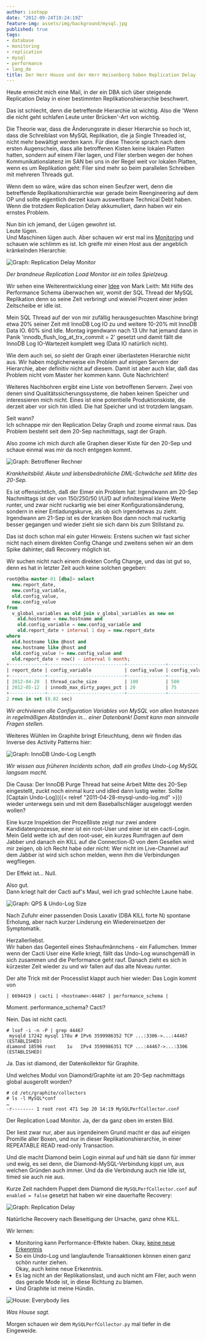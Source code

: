 ```yaml
---
author: isotopp
date: "2012-09-24T19:24:19Z"
feature-img: assets/img/background/mysql.jpg
published: true
tags:
- database
- monitoring
- replication
- mysql
- performance
- lang_de
title: Der Herr House und der Herr Heisenberg haben Replication Delay
---
```


Heute erreicht mich eine Mail,
in der ein DBA sich über steigende Replication Delay in einer bestimmten Replikationshierarchie beschwert.

Das ist schlecht, denn die betreffende Hierarchie ist wichtig. 
Also die 'Wenn die nicht geht schlafen Leute unter Brücken'-Art von wichtig.

Die Theorie war, dass die Änderungsrate in dieser Hierarchie so hoch ist, 
dass die Schreiblast von MySQL Replikation, die ja Single Threaded ist, nicht mehr bewältigt werden kann.
Für diese Theorie sprach nach dem ersten Augenschein, 
dass alle betroffenen Kisten keine lokalen Platten hatten, sondern auf einem Filer lagen,
und Filer sterben wegen der hohen Kommunikationslatenz im SAN bei uns in der Regel weit vor lokalen Platten,
wenn es um Replikation geht: 
Filer sind mehr so beim parallelen Schreiben mit mehreren Threads gut.

Wenn dem so wäre, wäre das schon einen Seufzer wert, 
denn die betreffende Replikationshierarchie war gerade beim Reengineering auf dem OP 
und sollte eigentlich derzeit kaum auswertbare Technical Debt haben.  
Wenn die trotzdem Replication Delay akkumuliert, dann haben wir ein ernstes Problem.

Nun bin ich jemand, der Lügen gewohnt ist.  
Leute lügen.  
Und Maschinen lügen auch.
Aber schauen wir erst mal ins 
[Monitoring](http://graphite.wikidot.com/)
und schauen wie schlimm es ist.
Ich greife mir einen Host aus der angeblich kränkelnden Hierarchie:

![Graph: Replication Delay Monitor](/uploads/replication-delay1.png)

*Der brandneue Replication Load Monitor ist ein tolles Spielzeug.*

Wir sehen eine Weiterentwicklung einer 
[Idee](http://www.markleith.co.uk/2012/07/24/a-mysql-replication-load-average-with-performance-schema/)
von Mark Leith: 
Mit Hilfe des Performance Schema überwachen wir,
womit der SQL Thread der MySQL Replikation denn so seine Zeit verbringt 
und wieviel Prozent einer jeden Zeitscheibe er idle ist.

Mein SQL Thread auf der von mir zufällig herausgesuchten Maschine bringt etwa 20% seiner Zeit mit InnoDB Log IO zu
und weitere 10-20% mit InnoDB Data IO.
60% sind Idle.
Montag irgendwann nach 13 Uhr hat jemand dann in Panik 'innodb_flush_log_at_trx_commit = 2' gesetzt
und damit fällt die InnoDB Log IO-Wartezeit komplett weg (Data IO natürlich nicht).

Wie dem auch sei, _so_ sieht der Graph einer überlasteten Hierarchie nicht aus.
Wir haben möglicherweise ein Problem auf einigen Servern der Hierarchie, 
aber definitiv nicht auf diesem.
Damit ist aber auch klar, daß das Problem nicht vom Master her kommen kann.
Gute Nachrichten!

Weiteres Nachbohren ergibt eine Liste von betroffenen Servern.
Zwei von denen sind Qualitätssicherungssysteme, die haben keinen Speicher und interessieren mich nicht.
Eines ist eine potentielle Produktionskiste, die derzeit aber vor sich hin idled.
Die hat Speicher und ist trotzdem langsam.

Seit wann?  
Ich schnappe mir den Replication Delay Graph und zoome einmal raus.
Das Problem besteht seit dem 20-Sep nachmittags, sagt der Graph.

Also zoome ich mich durch alle Graphen dieser Kiste für den 20-Sep und schaue einmal was mir da noch entgegen kommt.

![Graph: Betroffener Rechner](/uploads/replication-delay2.png)

*Krankheitsbild: Akute und lebensbedrohliche DML-Schwäche seit Mitte des 20-Sep.*

Es ist offensichtlich, daß der Eimer ein Problem hat:
Irgendwann am 20-Sep Nachmittags ist der von 150/250/50 I/U/D auf infinitesimal kleine Werte runter,
und zwar nicht ruckartig wie bei einer Konfigurationsänderung, sondern in einer Entladungskurve, 
als ob sich irgendetwas zu zieht. 
Irgendwann am 21-Sep ist es der kranken Box dann noch mal ruckartig besser gegangen 
und wieder zieht sie sich dann bis zum Stillstand zu.

Das ist doch schon mal ein guter Hinweis: 
Erstens suchen wir fast sicher nicht nach einem direkten Config Change 
und zweitens sehen wir an dem Spike dahinter, daß Recovery möglich ist.

Wir suchen nicht nach einem direkten Config Change, und das ist gut so, 
denn es hat in letzter Zeit auch keine solchen gegeben:

```sql
root@dba-master-01 [dba]> select 
  new.report_date, 
  new.config_variable, 
  old.config_value, 
  new.config_value 
from 
  v_global_variables as old join v_global_variables as new on 
    old.hostname = new.hostname and 
    old.config_variable = new.config_variable and 
    old.report_date + interval 1 day = new.report_date
where 
  old.hostname like @host and 
  new.hostname like @host and 
  old.config_value != new.config_value and 
  old.report_date > now() - interval 6 month;
+-------------+----------------------------+--------------+--------------+
| report_date | config_variable            | config_value | config_value |
+-------------+----------------------------+--------------+--------------+
| 2012-04-20  | thread_cache_size          | 100          | 500          |
| 2012-05-12  | innodb_max_dirty_pages_pct | 20           | 75           |
+-------------+----------------------------+--------------+--------------+
2 rows in set (0.82 sec)
```

*Wir archivieren alle Configuration Variables von MySQL von allen Instanzen in regelmäßigen Abständen in… 
einer Datenbank!
Damit kann man sinnvolle Fragen stellen.* 

Weiteres Wühlen im Graphite bringt Erleuchtung, denn wir finden das Inverse des Activity Patterns hier:

![Graph: InnoDB Undo-Log Length](/uploads/replication-delay3.png)

*Wir wissen aus früheren Incidents schon, daß ein großes Undo-Log MySQL langsam macht.*

Die Causa:
Der InnoDB Purge Thread hat seine Arbeit Mitte des 20-Sep eingestellt, 
zuckt noch einmal kurz und idled dann lustig weiter.
Sollte 
[Captain Undo-Log]({{< relref "2011-04-28-mysql-undo-log.md" >}})
wieder unterwegs sein und mit dem Baseballschläger ausgeloggt werden wollen?

Eine kurze Inspektion der Prozeßliste zeigt nur zwei andere Kandidatenprozesse, 
einer ist ein root-User und einer ist ein cacti-Login.
Mein Geld wette ich auf den root-user, 
ein kurzes Rumfragen auf dem Jabber und danach ein KILL auf die Connection-ID von dem Gesellen wird mir zeigen,
ob ich Recht habe oder nicht:
Wer nicht im Live-Channel auf dem Jabber ist wird sich schon melden, wenn ihm die Verbindungen wegfliegen.

Der Effekt ist…  Null.

Also gut.  
Dann kriegt halt der Cacti auf's Maul, weil ich grad schlechte Laune habe.

![Graph: QPS & Undo-Log Size](/uploads/replication-delay4.png)

Nach Zufuhr einer passenden Dosis Laxativ (DBA KILL forte N) spontane Erholung, 
aber nach kurzer Linderung ein Wiedereinsetzen der Symptomatik.

Herzallerliebst.  
Wir haben das Gegenteil eines Stehaufmännchens - ein Fallumchen.
Immer wenn der Cacti User eine Kelle kriegt, fällt das Undo-Log wunschgemäß in sich zusammen 
und die Performance geht rauf.
Danach zieht es sich in kürzester Zeit wieder zu und wir fallen auf das alte Niveau runter.

Der alte Trick mit der Processlist klappt auch hier wieder: 
Das Login kommt von

```console 
| 6694419 | cacti | <hostname>:44467 | performance_schema | 
```

Moment.
performance_schema?
Cacti?

Nein.
Das ist nicht cacti.

```console
# lsof -i -n -P | grep 44467
 mysqld 17242 mysql 178u # IPv6 3599986352 TCP ...:3306->...:44467 (ESTABLISHED)
diamond 18596 root    1u   IPv4 3599986351 TCP ...:44467->...:3306 (ESTABLISHED) 
```

Ja.  Das ist diamond, der Datenkollektor für Graphite.

Und welches Modul von Diamond/Graphite ist am 20-Sep nachmittags global ausgerollt worden?

```console 
# cd /etc/graphite/collectors
# ls -l MySQL*conf
…
-r-------- 1 root root 471 Sep 20 14:19 MySQLPerfCollector.conf 
```

Der Replication Load Monitor.
Ja, der da ganz oben im ersten Bild.

Der liest zwar nur, aber aus irgendeinem Grund macht er das auf einigen Promille aller Boxen,
und nur in dieser Replikationshierarchie,
in einer REPEATABLE READ read-only Transaction.

Und die macht Diamond beim Login einmal auf und hält sie dann für immer und ewig,
es sei denn, die Diamond-MySQL-Verbindung kippt um,
aus welchen Gründen auch immer.
Und da die Verbindung auch nie Idle ist, timed sie auch nie aus.

Kurze Zeit nachdem Puppet dem Diamond die `MySQLPerfCollector.conf` auf `enabled = false` gesetzt hat
haben wir eine dauerhafte Recovery:

![Graph: Replication Delay](/uploads/replication-delay5.png)

Natürliche Recovery nach Beseitigung der Ursache, ganz ohne KILL.

Wir lernen:

- Monitoring kann Performance-Effekte haben.  Okay, 
  [keine neue Erkenntnis](http://blog.wl0.org/2012/09/checking-procnuma_maps-can-be-dangerous-for-mysql-client-connections/)
- So ein Undo-Log und langlaufende Transaktionen können einen ganz schön runter ziehen.  
  Okay, auch keine neue Erkenntnis.
- Es lag nicht an der Replikationslast, und auch nicht am Filer, auch wenn das gerade Mode ist, 
  in diese Richtung zu blamen.
- Und Graphite ist meine Hündin.

![House: Everybody lies](/uploads/replication-delay6.jpg)

*Was House sagt.*


Morgen schauen wir dem `MySQLPerfCollector.py` mal tiefer in die Eingeweide.
